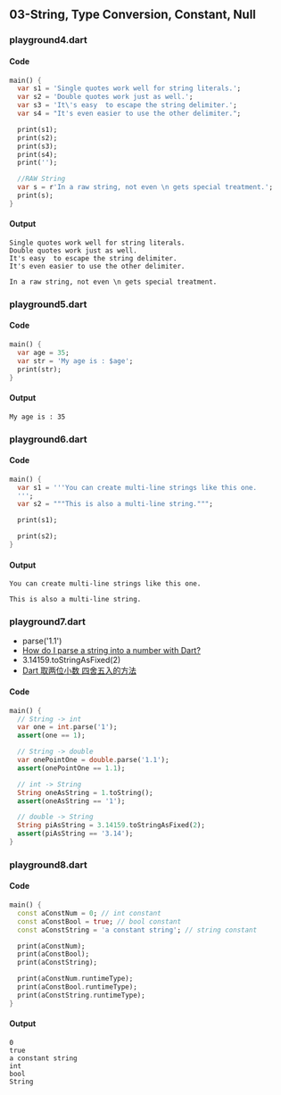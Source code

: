 ## 03-String, Type Conversion, Constant, Null
### playground4.dart
#### Code
```Dart
main() {
  var s1 = 'Single quotes work well for string literals.';
  var s2 = 'Double quotes work just as well.';
  var s3 = 'It\'s easy  to escape the string delimiter.';
  var s4 = "It's even easier to use the other delimiter.";

  print(s1);
  print(s2);
  print(s3);
  print(s4);
  print('');

  //RAW String
  var s = r'In a raw string, not even \n gets special treatment.';
  print(s);
}
```

#### Output
```
Single quotes work well for string literals.
Double quotes work just as well.
It's easy  to escape the string delimiter.
It's even easier to use the other delimiter.

In a raw string, not even \n gets special treatment.
```

### playground5.dart
#### Code
```Dart
main() {
  var age = 35;
  var str = 'My age is : $age';
  print(str);
}
```
#### Output
```
My age is : 35
```

### playground6.dart
#### Code
```Dart
main() {
  var s1 = '''You can create multi-line strings like this one.
  ''';
  var s2 = """This is also a multi-line string.""";

  print(s1);

  print(s2);
}
```
#### Output
```
You can create multi-line strings like this one.

This is also a multi-line string.
```

### playground7.dart
* parse('1.1')
* [How do I parse a string into a number with Dart?](https://stackoverflow.com/questions/13167496/how-do-i-parse-a-string-into-a-number-with-dart)
* 3.14159.toStringAsFixed(2)
* [Dart 取两位小数 四舍五入的方法](https://blog.csdn.net/u013095264/article/details/103056322)
#### Code
```Dart
main() {
  // String -> int
  var one = int.parse('1');
  assert(one == 1);

  // String -> double
  var onePointOne = double.parse('1.1');
  assert(onePointOne == 1.1);

  // int -> String
  String oneAsString = 1.toString();
  assert(oneAsString == '1');

  // double -> String
  String piAsString = 3.14159.toStringAsFixed(2);
  assert(piAsString == '3.14');
}
```

### playground8.dart
#### Code
```Dart
main() {
  const aConstNum = 0; // int constant
  const aConstBool = true; // bool constant
  const aConstString = 'a constant string'; // string constant

  print(aConstNum);
  print(aConstBool);
  print(aConstString);

  print(aConstNum.runtimeType);
  print(aConstBool.runtimeType);
  print(aConstString.runtimeType);
}
```

#### Output
```
0
true
a constant string
int
bool
String
```
